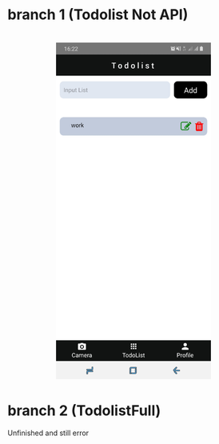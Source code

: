 # branch 1 (Todolist Not API)
<h1 align="center">
  <img src="./ss.jpg" width="310"/><br>
</h1>

# branch 2 (TodolistFull)
Unfinished and still error
